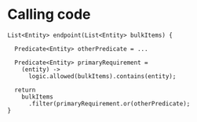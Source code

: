 # Calling code
    List<Entity> endpoint(List<Entity> bulkItems) {

      Predicate<Entity> otherPredicate = ...

      Predicate<Entity> primaryRequirement =
        (entity) -> 
          logic.allowed(bulkItems).contains(entity);

      return 
        bulkItems
          .filter(primaryRequirement.or(otherPredicate);
    }
